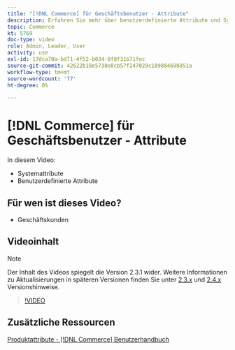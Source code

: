 ```yaml
---
title: "[!DNL Commerce] für Geschäftsbenutzer - Attribute"
description: Erfahren Sie mehr über benutzerdefinierte Attribute und Systemattribute für Produkte.
topic: Commerce
kt: 5769
doc-type: video
role: Admin, Leader, User
activity: use
exl-id: 17dca70a-bd71-4f52-b034-8f8f31b71fec
source-git-commit: 42622b18e5738e8cb57f247029c189884698851a
workflow-type: tm+mt
source-wordcount: '77'
ht-degree: 0%

---
```


# [!DNL Commerce] für Geschäftsbenutzer - Attribute

In diesem Video:

- Systemattribute
- Benutzerdefinierte Attribute

## Für wen ist dieses Video?

- Geschäftskunden

## Videoinhalt

>[!NOTE]
>
>Der Inhalt des Videos spiegelt die Version 2.3.1 wider. Weitere Informationen zu Aktualisierungen in späteren Versionen finden Sie unter [ 2.3.x](https://devdocs.magento.com/guides/v2.3/release-notes/bk-release-notes.html) und [2.4.x](https://devdocs.magento.com/guides/v2.4/release-notes/bk-release-notes.html) Versionshinweise.

>[!VIDEO](https://video.tv.adobe.com/v/35954?quality=12&learn=on)

## Zusätzliche Ressourcen

[Produktattribute - [!DNL Commerce] Benutzerhandbuch](https://docs.magento.com/user-guide/catalog/product-attributes.html)
